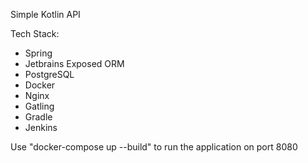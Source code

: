 Simple Kotlin API

Tech Stack:
* Spring
* Jetbrains Exposed ORM 
* PostgreSQL
* Docker
* Nginx
* Gatling
* Gradle
* Jenkins

Use "docker-compose up --build" to run the application on port 8080
